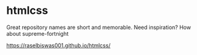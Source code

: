 # htmlcss
Great repository names are short and memorable. Need inspiration? How about supreme-fortnight

https://raselbiswas001.github.io/htmlcss/
